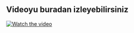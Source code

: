 ## Videoyu buradan izleyebilirsiniz

[![Watch the video](https://img.youtube.com/vi/ZmBtKG9jHko/0.jpg)](https://www.youtube.com/watch?v=ZmBtKG9jHko&t=3s)
